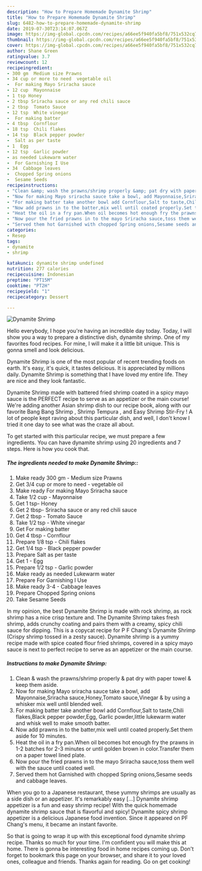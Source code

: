 ```yaml
---
description: "How to Prepare Homemade Dynamite Shrimp"
title: "How to Prepare Homemade Dynamite Shrimp"
slug: 6482-how-to-prepare-homemade-dynamite-shrimp
date: 2019-07-30T23:14:07.067Z
image: https://img-global.cpcdn.com/recipes/a66ee5f940fa5bf8/751x532cq70/dynamite-shrimp-recipe-main-photo.jpg
thumbnail: https://img-global.cpcdn.com/recipes/a66ee5f940fa5bf8/751x532cq70/dynamite-shrimp-recipe-main-photo.jpg
cover: https://img-global.cpcdn.com/recipes/a66ee5f940fa5bf8/751x532cq70/dynamite-shrimp-recipe-main-photo.jpg
author: Shane Green
ratingvalue: 3.7
reviewcount: 12
recipeingredient:
- 300 gm  Medium size Prawns
- 34 cup or more to need  vegetable oil
-  For making Mayo Sriracha sauce
- 12 cup  Mayonnaise
- 1 tsp Honey
- 2 tbsp Sriracha sauce or any red chili sauce
- 2 tbsp  Tomato Sauce
- 12 tsp  White vinegar
-  For making batter
- 4 tbsp  Cornflour
- 18 tsp  Chili flakes
- 14 tsp  Black pepper powder
-  Salt as per taste
- 1  Egg
- 12 tsp  Garlic powder
- as needed Lukewarm water
-  For Garnishing I Use
- 34  Cabbage leaves
-  Chopped Spring onions
-  Sesame Seeds
recipeinstructions:
- "Clean &amp; wash the prawns/shrimp properly &amp; pat dry with paper towel &amp; keep them aside."
- "Now for making Mayo sriracha sauce take a bowl, add Mayonnaise,Sriracha sauce,Honey,Tomato sauce,Vinegar &amp; by using a whisker mix well until blended well."
- "For making batter take another bowl add Cornflour,Salt to taste,Chili flakes,Black pepper powder,Egg, Garlic powder,little lukewarm water and whisk well to make smooth batter."
- "Now add prawns in to the batter,mix well until coated properly.Set them aside for 10 minutes."
- "Heat the oil in a fry pan.When oil becomes hot enough fry the prawns in 1-2 batches for 2-3 minutes or until golden brown in color.Transfer them on a paper towel lined plate."
- "Now pour the fried prawns in to the mayo Sriracha sauce,toss them well with the sauce until coated well."
- "Served them hot Garnished with chopped Spring onions,Sesame seeds and cabbage leaves."
categories:
- Resep
tags:
- dynamite
- shrimp

katakunci: dynamite shrimp undefined
nutrition: 277 calories
recipecuisine: Indonesian
preptime: "PT15M"
cooktime: "PT2H"
recipeyield: "1"
recipecategory: Dessert

---
```



![Dynamite Shrimp](https://img-global.cpcdn.com/recipes/a66ee5f940fa5bf8/751x532cq70/dynamite-shrimp-recipe-main-photo.jpg)

Hello everybody, I hope you're having an incredible day today. Today, I will show you a way to prepare a distinctive dish, dynamite shrimp. One of my favorites food recipes. For mine, I will make it a little bit unique. This is gonna smell and look delicious.

Dynamite Shrimp is one of the most popular of recent trending foods on earth. It's easy, it's quick, it tastes delicious. It is appreciated by millions daily. Dynamite Shrimp is something that I have loved my entire life. They are nice and they look fantastic.

Dynamite Shrimp made with battered fried shrimp coated in a spicy mayo sauce is the PERFECT recipe to serve as an appetizer or the main course! We&#39;re adding another Asian shrimp dish to our recipe book, along with our favorite Bang Bang Shrimp , Shrimp Tempura , and Easy Shrimp Stir-Fry ! A lot of people kept raving about this particular dish, and well, I don&#39;t know I tried it one day to see what was the craze all about.


To get started with this particular recipe, we must prepare a few ingredients. You can have dynamite shrimp using 20 ingredients and 7 steps. Here is how you cook that.

##### The ingredients needed to make Dynamite Shrimp::

1. Make ready 300 gm - Medium size Prawns
1. Get 3/4 cup or more to need - vegetable oil
1. Make ready  For making Mayo Sriracha sauce
1. Take 1/2 cup - Mayonnaise
1. Get 1 tsp- Honey
1. Get 2 tbsp- Sriracha sauce or any red chili sauce
1. Get 2 tbsp - Tomato Sauce
1. Take 1/2 tsp - White vinegar
1. Get  For making batter
1. Get 4 tbsp - Cornflour
1. Prepare 1/8 tsp - Chili flakes
1. Get 1/4 tsp - Black pepper powder
1. Prepare  Salt as per taste
1. Get 1 - Egg
1. Prepare 1/2 tsp - Garlic powder
1. Make ready as needed Lukewarm water
1. Prepare  For Garnishing I Use
1. Make ready 3-4 - Cabbage leaves
1. Prepare  Chopped Spring onions
1. Take  Sesame Seeds


In my opinion, the best Dynamite Shrimp is made with rock shrimp, as rock shrimp has a nice crisp texture and. The Dynamite Shrimp takes fresh shrimp, adds crunchy coating and pairs them with a creamy, spicy chili sauce for dipping. This is a copycat recipe for P F Chang&#39;s Dynamite Shrimp (Crispy shrimp tossed in a zesty sauce). Dynamite shrimp is a yummy recipe made with spice coated flour fried shrimps, covered in a spicy mayo sauce is next to perfect recipe to serve as an appetizer or the main course. 

##### Instructions to make Dynamite Shrimp:

1. Clean &amp; wash the prawns/shrimp properly &amp; pat dry with paper towel &amp; keep them aside.
1. Now for making Mayo sriracha sauce take a bowl, add Mayonnaise,Sriracha sauce,Honey,Tomato sauce,Vinegar &amp; by using a whisker mix well until blended well.
1. For making batter take another bowl add Cornflour,Salt to taste,Chili flakes,Black pepper powder,Egg, Garlic powder,little lukewarm water and whisk well to make smooth batter.
1. Now add prawns in to the batter,mix well until coated properly.Set them aside for 10 minutes.
1. Heat the oil in a fry pan.When oil becomes hot enough fry the prawns in 1-2 batches for 2-3 minutes or until golden brown in color.Transfer them on a paper towel lined plate.
1. Now pour the fried prawns in to the mayo Sriracha sauce,toss them well with the sauce until coated well.
1. Served them hot Garnished with chopped Spring onions,Sesame seeds and cabbage leaves.


When you go to a Japanese restaurant, these yummy shrimps are usually as a side dish or an appetizer. It&#39;s remarkably easy […] Dynamite shrimp appetizer is a fun and easy shrimp recipe! With the quick homemade dynamite shrimp sauce that is flavorful and spicy! Dynamite spicy shrimp appetizer is a delicious Japanese food invention. Since it appeared on PF Chang&#39;s menu, it became an instant favorite. 

So that is going to wrap it up with this exceptional food dynamite shrimp recipe. Thanks so much for your time. I'm confident you will make this at home. There is gonna be interesting food in home recipes coming up. Don't forget to bookmark this page on your browser, and share it to your loved ones, colleague and friends. Thanks again for reading. Go on get cooking!
